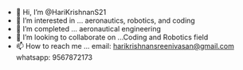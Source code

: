 - 👋 Hi, I’m @HariKrishnanS21
- 👀 I’m interested in ... aeronautics, robotics, and coding
- 🌱 I’m completed ... aeronautical engineering
- 💞️ I’m looking to collaborate on ...Coding and Robotics field
- 📫 How to reach me ... email: harikrishnansreenivasan@gmail.com
                      whatsapp: 9567872173

<!---
HariKrishnanS21/HariKrishnanS21 is a ✨ special ✨ repository because its `README.md` (this file) appears on your GitHub profile.
You can click the Preview link to take a look at your changes.
--->
